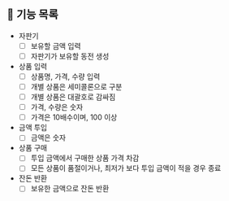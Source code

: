 ## 🚀 기능 목록

* 자판기
  * [ ] 보유할 금액 입력
  * [ ] 자판기가 보유할 동전 생성
* 상품 입력
  * [ ] 상품명, 가격, 수량 입력
  * [ ] 개별 상품은 세미콜론으로 구분
  * [ ] 개별 상품은 대괄호로 감싸짐
  * [ ] 가격, 수량은 숫자
  * [ ] 가격은 10배수이며, 100 이상
* 금액 투입
  * [ ] 금액은 숫자
* 상품 구매
  * [ ] 투입 금액에서 구매한 상품 가격 차감
  * [ ] 모든 상품이 품절이거나, 최저가 보다 투입 금액이 적을 경우 종료
* 잔돈 반환
  * [ ] 보유한 금액으로 잔돈 반환